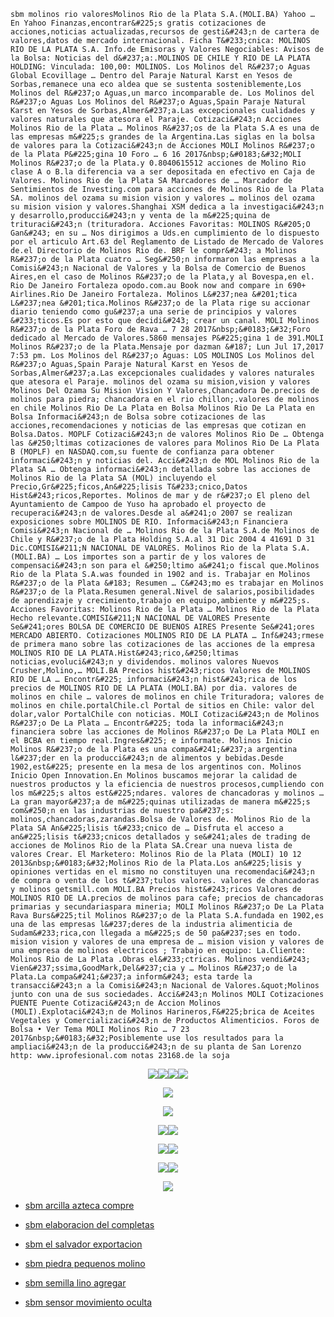 
```
sbm molinos rio valoresMolinos Rio de la Plata S.A.(MOLI.BA) Yahoo … En Yahoo Finanzas,encontrar&#225;s gratis cotizaciones de acciones,noticias actualizadas,recursos de gesti&#243;n de cartera de valores,datos de mercado internacional. Ficha T&#233;cnica: MOLINOS RIO DE LA PLATA S.A. Info.de Emisoras y Valores Negociables: Avisos de la Bolsa: Noticias del d&#237;a:.MOLINOS DE CHILE Y RIO DE LA PLATA HOLDING: Vinculada: 100,00: MOLINOS. Los Molinos del R&#237;o Aguas Global Ecovillage … Dentro del Paraje Natural Karst en Yesos de Sorbas,remanece una eco aldea que se sustenta sosteniblemente,Los Molinos del R&#237;o Aguas,un marco incomparable de. Los Molinos del R&#237;o Aguas Los Molinos del R&#237;o Aguas,Spain Paraje Natural Karst en Yesos de Sorbas,Almer&#237;a.Las excepcionales cualidades y valores naturales que atesora el Paraje. Cotizaci&#243;n Acciones Molinos Rio de la Plata … Molinos R&#237;os de la Plata S.A es una de las empresas m&#225;s grandes de la Argentina.Las siglas en la bolsa de valores para la Cotizaci&#243;n de Acciones MOLI Molinos R&#237;o de la Plata P&#225;gina 10 Foro … 6 16 2017&nbsp;&#0183;&#32;MOLI Molinos R&#237;o de la Plata.y 0.8040615512 acciones de Molino Rio clase A o B.la diferencia va a ser depositada en efectivo en Caja de Valores. Molinos Rio de la Plata SA Marcadores de … Marcador de Sentimientos de Investing.com para acciones de Molinos Rio de la Plata SA. molinos del ozama su mision vision y valores … molinos del ozama su mision vision y valores.Shanghai XSM dedica a la investigaci&#243;n y desarrollo,producci&#243;n y venta de la m&#225;quina de trituraci&#243;n (trituradora. Acciones Favoritas: MOLINOS R&#205;O Gan&#243; en su … Nos dirigimos a Uds.en cumplimiento de lo dispuesto por el articulo Art.63 del Reglamento de Listado de Mercado de Valores de.el Directorio de Molinos Rio de. BRF le compr&#243; a Molinos R&#237;o de la Plata cuatro … Seg&#250;n informaron las empresas a la Comisi&#243;n Nacional de Valores y la Bolsa de Comercio de Buenos Aires,en el caso de Molinos R&#237;o de la Plata,y al Bovespa,en el. Rio De Janeiro Fortaleza opodo.com.au Book now and compare in 690+ Airlines.Rio De Janeiro Fortaleza. Molinos L&#237;nea &#201;tica L&#237;nea &#201;tica.Molinos R&#237;o de la Plata rige su accionar diario teniendo como gu&#237;a una serie de principios y valores &#233;ticos.Es por esto que decidi&#243; crear un canal. MOLI Molinos R&#237;o de la Plata Foro de Rava … 7 28 2017&nbsp;&#0183;&#32;Foro dedicado al Mercado de Valores.5860 mensajes P&#225;gina 1 de 391.MOLI Molinos R&#237;o de la Plata.Mensaje por dazman &#187; Lun Jul 17,2017 7:53 pm. Los Molinos del R&#237;o Aguas: LOS MOLINOS Los Molinos del R&#237;o Aguas,Spain Paraje Natural Karst en Yesos de Sorbas,Almer&#237;a.Las excepcionales cualidades y valores naturales que atesora el Paraje. molinos del ozama su mision,vision y valores Molinos Del Ozama Su Mision Vision Y Valores,Chancadora De.precios de molinos para piedra; chancadora en el rio chillon;.valores de molinos en chile Molinos Rio De La Plata en Bolsa Molinos Rio De La Plata en Bolsa Informaci&#243;n de Bolsa sobre cotizaciones de las acciones,recomendaciones y noticias de las empresas que cotizan en Bolsa.Datos. MOPLF Cotizaci&#243;n de valores Molinos Rio De … Obtenga las &#250;ltimas cotizaciones de valores para Molinos Rio De La Plata B (MOPLF) en NASDAQ.com,su fuente de confianza para obtener informaci&#243;n y noticias del. Acci&#243;n de MOL Molinos Rio de la Plata SA … Obtenga informaci&#243;n detallada sobre las acciones de Molinos Rio de la Plata SA (MOL) incluyendo el Precio,Gr&#225;ficos,An&#225;lisis T&#233;cnico,Datos Hist&#243;ricos,Reportes. Molinos de mar y de r&#237;o El pleno del Ayuntamiento de Campoo de Yuso ha aprobado el proyecto de recuperaci&#243;n de valores.Desde al a&#241;o 2007 se realizan exposiciones sobre MOLINOS DE RIO. Informaci&#243;n Financiera Comisi&#243;n Nacional de … Molinos Rio de la Plata S.A.de Molinos de Chile y R&#237;o de la Plata Holding S.A.al 31 Dic 2004 4 41691 D 31 Dic.COMISI&#211;N NACIONAL DE VALORES. Molinos Rio de la Plata S.A.(MOLI.BA) … Los importes son a partir de y los valores de compensaci&#243;n son para el &#250;ltimo a&#241;o fiscal que.Molinos Rio de la Plata S.A.was founded in 1902 and is. Trabajar en Molinos R&#237;o de la Plata &#183; Resumen … C&#243;mo es trabajar en Molinos R&#237;o de la Plata.Resumen general.Nivel de salarios,posibilidades de aprendizaje y crecimiento,trabajo en equipo,ambiente y m&#225;s. Acciones Favoritas: Molinos Rio de la Plata … Molinos Rio de la Plata Hecho relevante.COMISI&#211;N NACIONAL DE VALORES Presente Se&#241;ores BOLSA DE COMERCIO DE BUENOS AIRES Presente Se&#241;ores MERCADO ABIERTO. Cotizaciones MOLINOS RIO DE LA PLATA … Inf&#243;rmese de primera mano sobre las cotizaciones de las acciones de la empresa MOLINOS RIO DE LA PLATA.Hist&#243;rico,&#250;ltimas noticias,evoluci&#243;n y dividendos. molinos valores Nuevos Crusher,Molino,… MOLI.BA Precios hist&#243;ricos Valores de MOLINOS RIO DE LA … Encontr&#225; informaci&#243;n hist&#243;rica de los precios de MOLINOS RIO DE LA PLATA (MOLI.BA) por dia. valores de molinos en chile … valores de molinos en chile Trituradora; valores de molinos en chile.portalChile.cl Portal de sitios en Chile: valor del dolar,valor PortalChile con noticias. MOLI Cotizaci&#243;n de Molinos R&#237;o De La Plata … Encontr&#225; toda la informaci&#243;n financiera sobre las acciones de Molinos R&#237;o De La Plata MOLI en el BCBA en tiempo real.Ingres&#225; e informate. Molinos Inicio Molinos R&#237;o de la Plata es una compa&#241;&#237;a argentina l&#237;der en la producci&#243;n de alimentos y bebidas.Desde 1902,est&#225; presente en la mesa de los argentinos con. Molinos Inicio Open Innovation.En Molinos buscamos mejorar la calidad de nuestros productos y la eficiencia de nuestros procesos,cumpliendo con los m&#225;s altos est&#225;ndares. valores de chancadoras y molinos … La gran mayor&#237;a de m&#225;quinas utilizadas de manera m&#225;s com&#250;n en las industrias de nuestro pa&#237;s: molinos,chancadoras,zarandas.Bolsa de Valores de. Molinos Rio de la Plata SA An&#225;lisis t&#233;cnico de … Disfruta el acceso a an&#225;lisis t&#233;cnicos detallados y se&#241;ales de trading de acciones de Molinos Rio de la Plata SA.Crear una nueva lista de valores Crear. El Marketero: Molinos Rio de la Plata (MOLI) 10 12 2013&nbsp;&#0183;&#32;Molinos Rio de la Plata.Los an&#225;lisis y opiniones vertidas en el mismo no constituyen una recomendaci&#243;n de compra o venta de los t&#237;tulos valores. valores de chancadoras y molinos getsmill.com MOLI.BA Precios hist&#243;ricos Valores de MOLINOS RIO DE LA.precios de molinos para cafe; precios de chancadoras primarias y secundariaspara mineria; MOLI Molinos R&#237;o De La Plata Rava Burs&#225;til Molinos R&#237;o de la Plata S.A.fundada en 1902,es una de las empresas l&#237;deres de la industria alimenticia de Sudam&#233;rica,con llegada a m&#225;s de 50 pa&#237;ses en todo. mision vision y valores de una empresa de … mision vision y valores de una empresa de molinos electricos ; Trabajo en equipo: La.Cliente: Molinos Rio de La Plata .Obras el&#233;ctricas. Molinos vendi&#243; Vien&#237;ssima,GoodMark,Del&#237;cia y … Molinos R&#237;o de la Plata.La compa&#241;&#237;a inform&#243; esta tarde la transacci&#243;n a la Comisi&#243;n Nacional de Valores.&quot;Molinos junto con una de sus sociedades. Acci&#243;n Molinos MOLI Cotizaciones PUENTE Puente Cotizaci&#243;n de Accion Molinos (MOLI).Explotaci&#243;n de Molinos Harineros,F&#225;brica de Aceites Vegetales y Comercializaci&#243;n de Productos Alimenticios. Foros de Bolsa • Ver Tema MOLI Molinos Rio … 7 23 2017&nbsp;&#0183;&#32;Posiblemente use los resultados para la ampliaci&#243;n de la producci&#243;n de su planta de San Lorenzo http: www.iprofesional.com notas 23168.de la soja 
```

<div align="center">

<a href="https://es-mill.shibang-china.com/github&k=sbm+molinos+rio+valores"><img src="https://static.shibang-china.com/es/mill/index.jpg"></a><a href="https://es-mill.shibang-china.com/materials.htmlgithub&k=sbm+molinos+rio+valores"><img src="https://static.shibang-china.com/es/mill/materials.jpg"></a><a href="https://es-mill.shibang-china.com/about.htmlgithub&k=sbm+molinos+rio+valores"><img src="https://static.shibang-china.com/es/mill/about.jpg"></a><a href="https://es-mill.shibang-china.com/contact.htmlgithub&k=sbm+molinos+rio+valores"><img src="https://static.shibang-china.com/es/mill/contact.jpg"></a>

<a href="https://es-mill.shibang-china.com/github&k=sbm+molinos+rio+valores"><img src="https://static.shibang-china.com/es/mill/banner.jpg"></a>

<a href="https://swt.shibang-china.com/github&k=sbm+molinos+rio+valores"><img src="https://static.shibang-china.com/es/mill/chat.jpg"></a>

<a href="https://es-mill.shibang-china.com/products/vertical-roller-mill.htmlgithub&k=sbm+molinos+rio+valores"><img src="https://static.shibang-china.com/es/mill/vertical.jpg"></a><a href="https://es-mill.shibang-china.com/products/raymond-mill.htmlgithub&k=sbm+molinos+rio+valores"><img src="https://static.shibang-china.com/es/mill/raymond.jpg"></a>

<a href="https://es-mill.shibang-china.com/products/ultrafine-grinding-mill.htmlgithub&k=sbm+molinos+rio+valores"><img src="https://static.shibang-china.com/es/mill/ultrafine.jpg"></a><a href="https://es-mill.shibang-china.com/products/trapezium-grinding-mill.htmlgithub&k=sbm+molinos+rio+valores"><img src="https://static.shibang-china.com/es/mill/trapezium.jpg"></a>

<a href="https://es-mill.shibang-china.com/products/ball-mill.htmlgithub&k=sbm+molinos+rio+valores"><img src="https://static.shibang-china.com/es/mill/ball.jpg"></a><a href="https://es-mill.shibang-china.com/products/hammer-mill.htmlgithub&k=sbm+molinos+rio+valores"><img src="https://static.shibang-china.com/es/mill/hammer.jpg"></a>

<a href="https://swt.shibang-china.com/github&k=sbm+molinos+rio+valores"><img src="https://static.shibang-china.com/es/mill/case.jpg"></a>

</div>


* [sbm arcilla azteca compre](sbm%20arcilla%20azteca%20compre.md)

* [sbm elaboracion del completas](sbm%20elaboracion%20del%20completas.md)

* [sbm el salvador exportacion](sbm%20el%20salvador%20exportacion.md)

* [sbm piedra pequenos molino](sbm%20piedra%20pequenos%20molino.md)

* [sbm semilla lino agregar](sbm%20semilla%20lino%20agregar.md)

* [sbm sensor movimiento oculta](sbm%20sensor%20movimiento%20oculta.md)